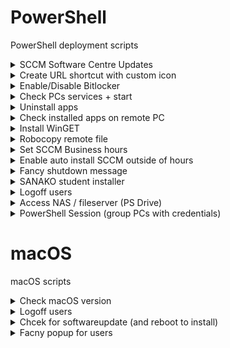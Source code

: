 # PowerShell
PowerShell deployment scripts



<details>
  <summary>SCCM Software Centre Updates</summary><br>
  
- list update article and name
  
Get-WmiObject -Namespace "root\ccm\clientsdk" -Class CCM_SoftwareUpdate | Select-Object     ArticleID, Name

- triggers installation

([wmiclass]'ROOT\ccm\ClientSDK:CCM_SoftwareUpdatesManager').InstallUpdates([System.Management.ManagementObject[]] (get-wmiobject -query 'SELECT * FROM CCM_SoftwareUpdate' -namespace 'ROOT\ccm\ClientSDK'))

</details>

<details>
  <summary>Create URL shortcut with custom icon</summary><br>
  
$WshShell = New-Object -comObject WScript.Shell ; $Shortcut = $WshShell.CreateShortcut("C:\\Users\\public\\Desktop\\Oxford-Admissions.url") ; $Shortcut.TargetPath = "https://admissionstesting.ox.ac.uk/candidates"
$Shortcut.Save() ; Add-Content -Path "C:\\Users\\public\\Desktop\\Online-test.url" -Value "IconFile=C:\Windows\System32\shell32.dll" ; Add-Content -Path "C:\\Users\\public\\Desktop\\Online-test.url" -Value "IconIndex=43" ; $Shortcut.Save()
</details>

<details>
  <summary>Enable/Disable Bitlocker</summary><br>
  
- Disable
  
@echo off
reg add "HKLM\SYSTEM\CurrentControlSet\Policies\Microsoft\FVE" /V RDVDenyWriteAccess /T REG_DWORD /F /D 0

- Enable

@echo off
reg add "HKLM\SYSTEM\CurrentControlSet\Policies\Microsoft\FVE" /V RDVDenyWriteAccess /T REG_DWORD /F /D 1

</details>

<details>
  <summary>Check PCs services + start</summary><br>
  
sc \\computername query winrm

OR set to auto startup

sc \\computer config winrm start=auto
</details>

<details>
  <summary>Uninstall apps</summary><br>
  
$readerdc= Get-WmiObject -Class Win32_Product | Where-Object {$_.Name -like "*Reader*"} ; $readerdc.Uninstall()
</details>

<details>
  <summary>Check installed apps on remote PC</summary><br>
  
$installedapps = Invoke-Command -ComputerName computer01 -Credential uk\USERNAME -ScriptBlock {Get-WmiObject -Class Win32_Product | select Name,Version} ; $installedapps | Out-GridView -Title "Installed Apps"
</details>

<details>
  <summary>Install WinGET</summary><br>
  
invoke-command -computername computer01, computer02 -scriptblock {Add-AppXPackage -Path https://github.com/microsoft/winget-cli/releases/download/v1.5.2201/Microsoft.DesktopAppInstaller_8wekyb3d8bbwe.msixbundle} -credential uk\USERNAME
</details>

<details>
  <summary>Robocopy remote file</summary><br>
  
$Session = New-PSSession -ComputerName "computer01" -Credential "uk\USERNAME"
Copy-Item "Y:\test\folder\file.pdf" -Destination "C:\Users\USER\Desktop" -ToSession $Session

</details>


<details>
  <summary>Set SCCM Business hours</summary><br>
  
Invoke-WmiMethod -Class CCM_ClientUXSettings -Namespace "root\ccm\clientsdk" -Name SetBusinessHours -ArgumentList 16,8,62
</details>

<details>
  <summary>Enable auto install SCCM outside of hours</summary><br>
  
Invoke-WmiMethod -Namespace “Root\ccm\ClientSDK” -Class CCM_ClientUXSettings -Name SetAutoInstallRequiredSoftwaretoNonBusinessHours -ArgumentList @($TRUE)
</details>


<details>
  <summary>Fancy shutdown message</summary><br>
  
shutdown /s  /c "Dr.EVIL has initiated a remote restart on your computer"
</details>


<details>
  <summary>SANAKO student installer</summary><br>
  
sanako student installer

Start-Process -wait -FilePath "\\uk-rhs-vapps1\Applications\Sanako\v9.32\InstallPrerequisites.exe"
Start-Process msiexec.exe -Wait -ArgumentList '/I "\\uk-rhs-vapps1\Applications\Sanako\v9.32\KeyboardBlocker.msi" /norestart /quiet'
write-host student keyboard-blocker installed, sleeping 3
#wait 5
Start-Sleep -Seconds 3
Start-Process msiexec.exe -Wait -ArgumentList '/I "\\uk-rhs-vapps1\Applications\Sanako\v9.32\Student.msi" /norestart /quiet'
write-host student msi installed, sleeping 3
#wait 5
Start-Sleep -Seconds 3
Start-Process -FilePath "cmd.exe" -ArgumentList "/c reg.exe import `"\\uk-rhs-vapps1\Applications\Sanako\v9.32\Sanako Student.reg""" -Wait -passthru
write-host student registry keys imported, sleeping 3
#wait 5
Start-Sleep -Seconds 3
write-host student install complete! 
Start-Sleep -Seconds 2
Start-Process -wait -FilePath "C:\Program Files (x86)\Sanako\Study\Student\student.exe"

</details>


<details>
  <summary>Logoff users</summary><br>
  
quser
logoff 1 (where 1 is the user ID) 
You can get fancy and use PowerShell sessions
Invoke-Command -Session $IT1 -ScriptBlock {logoff 1}
</details>

<details>
  <summary>Access NAS / fileserver (PS Drive)</summary><br>
  
create new-psdrive
new-PSDrive -Name "vapps1" -PSProvider "FileSystem" -Root "\\servername\share\folder\"
</details>


<details>
  <summary>PowerShell Session (group PCs with credentials)</summary><br>
  
$regstatus = @{
  ComputerName = 'computer01', 'computer02', 'computer03'
  ConfigurationName = 'MySession.PowerShell'
  ScriptBlock       = { get-service remoteregistry }
}
Invoke-Command @regstatus -credential domain\user | out-gridview
</details>


# macOS
macOS scripts

<details>
  <summary>Check macOS version</summary><br>
  sw_vers
</details>

<details>
  <summary>Logoff users</summary><br>
 sudo pkill loginwindow
</details>

<details>
  <summary>Chcek for softwareupdate (and reboot to install)</summary><br>
 sudo softwareupdate -i -a -R
</details>

<details>
  <summary>Facny popup for users</summary><br>
 osascript -e 'display alert "Update macOS" message "Please update macOS software NOW - Dr.EVIL"'
</details>

